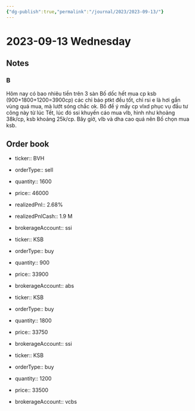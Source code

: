 ```yaml
---
{"dg-publish":true,"permalink":"/journal/2023/2023-09-13/"}
---
```


# 2023-09-13 Wednesday

## Notes

### B

Hôm nay có bao nhiêu tiền trên 3 sàn Bố dốc hết mua cp ksb (900+1800+1200=3900cp) các chỉ báo ptkt đều tốt, chỉ rsi e là hơi gần vùng quá mua, mà lướt sóng chắc ok. Bố để ý mấy cp vlxd phục vụ đầu tư công này từ lúc Tết, lúc đó ssi khuyến cáo mua vlb, hình như khoảng 38k/cp, ksb khoảng 25k/cp. Bây giờ, vlb và dha cao quá nên Bố chọn mua ksb.

## Order book

- ticker:: BVH
- orderType:: sell
- quantity:: 1600
- price:: 46000
- realizedPnl:: 2.68%
- realizedPnlCash:: 1.9 M
- brokerageAccount:: ssi

- ticker:: KSB
- orderType:: buy
- quantity:: 900
- price:: 33900
- brokerageAccount:: abs

- ticker:: KSB
- orderType:: buy
- quantity:: 1800
- price:: 33750
- brokerageAccount:: ssi

- ticker:: KSB
- orderType:: buy
- quantity:: 1200
- price:: 33500
- brokerageAccount:: vcbs